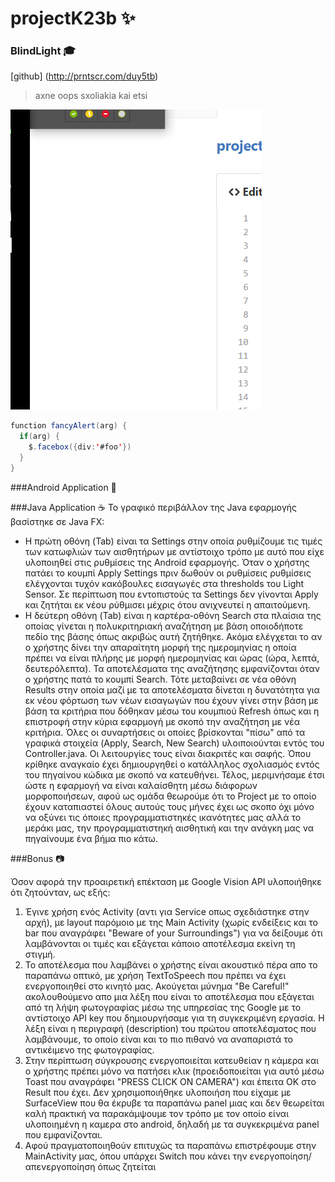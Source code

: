 # projectK23b :sparkles: <h3>BlindLight :mortar_board:

[github] (http://prntscr.com/duy5tb)

>axne oops
>sxoliakia kai etsi

![Image](Screenshot_3.png)

```java
function fancyAlert(arg) {
  if(arg) {
    $.facebox({div:'#foo'})
  }
}
```
###Android Application :robot:


###Java Application :coffee:
Το γραφικό περιβάλλον της Java εφαρμογής βασίστηκε σε Java FX:
- Η πρώτη οθόνη (Tab) είναι τα Settings στην οποία ρυθμίζουμε τις τιμές των κατωφλιών των αισθητήρων με αντίστοιχο τρόπο με αυτό που είχε υλοποιηθεί στις ρυθμίσεις της Android εφαρμογής. Όταν ο χρήστης πατάει το κουμπί Apply Settings πριν δωθούν οι ρυθμίσεις ρυθμίσεις ελέγχονται τυχόν κακόβουλες εισαγωγές στα thresholds του Light Sensor. Σε περίπτωση που εντοπιστούς τα Settings δεν γίνονται Apply και ζητήται εκ νέου ρύθμισει μέχρις ότου ανιχνευτεί η απαιτούμενη.
- Η δεύτερη οθόνη (Tab) είναι η καρτέρα-οθόνη Search στα πλαίσια της οποίας γίνεται η πολυκριτηριακή αναζήτηση με βάση οποιοδήποτε πεδίο της βάσης όπως ακριβώς αυτή ζητήθηκε. Ακόμα ελέγχεται το αν ο χρήστης δίνει την απαραίτητη μορφή της ημερομηνίας η οποία πρέπει να είναι πλήρης με μορφή ημερομηνίας και ώρας (ώρα, λεπτά, δευτερόλεπτα). Τα αποτελέσματα της αναζήτησης εμφανίζονται όταν ο χρήστης πατά το κουμπί Search. Τότε μεταβαίνει σε νέα οθόνη Results στην οποία μαζί με τα αποτελέσματα δίνεται η δυνατότητα για εκ νέου φόρτωση των νέων εισαγωγών που έχουν γίνει στην βάση με βάση τα κριτήρια που δόθηκαν μέσω του κουμπιού Refresh όπως και η επιστροφή στην κύρια εφαρμογή με σκοπό την αναζήτηση με νέα κριτήρια.
Όλες οι συναρτήσεις οι οποίες βρίσκονται "πίσω" από τα γραφικά στοιχεία (Apply, Search, New Search) υλοιποιούνται εντός του Controller.java. Οι λειτουργίες τους είναι διακριτές και σαφής. Όπου κρίθηκε αναγκαίο έχει δημιουργηθεί ο κατάλληλος σχολιασμός εντός του πηγαίνου κώδικα με σκοπό να κατευθήνει.
Τέλος, μεριμνήσαμε έτσι ώστε η εφαρμογή να είναι καλαίσθητη μέσω διάφορων μορφοποιήσεων, αφού ως ομάδα  θεωρούμε ότι το Project με το οποίο έχουν καταπιαστεί όλους αυτούς τους μήνες έχει ως σκοπο όχι μόνο να οξύνει τις όποιες προγραμματιστηκές ικανότητες μας αλλά το μεράκι μας, την προγραμματιστηκή αισθητική και την ανάγκη μας να πηγαίνουμε ένα βήμα πιο κάτω.


###Bonus :camera:

Όσον αφορά την προαιρετική επέκταση με Google Vision API υλοποιήθηκε ότι ζητούνταν, ως εξής:
  1. Έγινε χρήση ενός Activity (αντι για Service οπως σχεδιάστηκε στην αρχή), με layout παρόμοιο με της Main Activity (χωρίς ενδείξεις και το bar που αναγράφει "Beware of your Surroundings") για να δείξουμε ότι λαμβάνονται οι τιμές και εξάγεται κάποιο αποτέλεσμα εκείνη τη στιγμή.
  2. Το αποτέλεσμα που λαμβάνει ο χρήστης είναι ακουστικό πέρα απο το παραπάνω οπτικό, με χρήση TextToSpeech που πρέπει να έχει ενεργοποιηθεί στο κινητό μας. Ακούγεται μύνημα "Be Careful!" ακολουθούμενο απο μια λέξη που είναι το αποτέλεσμα που εξάγεται από τη λήψη φωτογραφίας μέσω της υπηρεσίας της Google με το αντίστοιχο API key που δημιουργήσαμε για τη συγκεκριμένη εργασία. Η λέξη είναι η περιγραφή (description) του πρώτου αποτελέσματος που λαμβάνουμε, το οποίο είναι και το πιο πιθανό να αναπαριστά το αντικέιμενο της φωτογραφίας.
  3. Στην περίπτωση σύγκρουσης ενεργοποιείται κατευθείαν η κάμερα και ο χρήστης πρέπει μόνο να πατήσει κλικ (προειδοποιείται για αυτό μέσω Toast που αναγράφει "PRESS CLICK ON CAMERA") και έπειτα ΟΚ στο Result που έχει. Δεν χρησιμοποιήθηκε υλοποιήση που είχαμε με SurfaceView που θα έκρυβε τα παραπάνω panel μιας και δεν θεωρείται καλή πρακτική να παρακάμψουμε τον τρόπο με τον οποίο είναι υλοποιημένη η καμερα στο android, δηλαδή με τα συγκεκριμένα panel που εμφανίζονται.
  4. Αφού πραγματοποιηθούν επιτυχώς τα παραπάνω επιστρέφουμε στην MainActivity μας, όπου υπάρχει Switch που κάνει την ενεργοποίηση/απενεργοποίηση όπως ζητείται 
